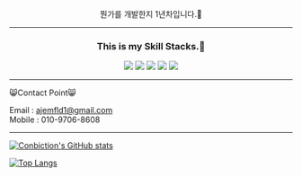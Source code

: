 <div align="center">
  
 뭔가를 개발한지 1년차입니다.👾

</div>
<div align="center">
  
*****
  
### This is my Skill Stacks.👀
  

<img src="https://img.shields.io/badge/Python-3776AB?style=flat-square&logo=python&logoColor=yellow"/> 
<img src="https://img.shields.io/badge/FastAPI-009688?style=flat-square&logo=FastAPI&logoColor=white"/> 
<img src="https://img.shields.io/badge/Nginx-009639?style=flat-square&logo=NGINX&logoColor=white"/> 
<img src="https://img.shields.io/badge/PostgreSQL-4169E1?style=flat-square&logo=PostgreSQL&logoColor=white"/> 
<img src="https://img.shields.io/badge/AWS-232F3E?style=flat-square&logo=Amazon AWS&logoColor=white"/> 

*****

 </div>
 
😸Contact Point😸

Email : ajemfld1@gmail.com<br>
Mobile : 010-9706-8608

  
*****
[![Conbiction's GitHub stats](https://github-readme-stats.vercel.app/api?username=Conbiction&theme=vue)](https://github.com/Conbiction/github-readme-stats)

  
[![Top Langs](https://github-readme-stats.vercel.app/api/top-langs/?username=Conbiction&layout=compact)](https://github.com/Conbiction/github-readme-stats)

</div>
